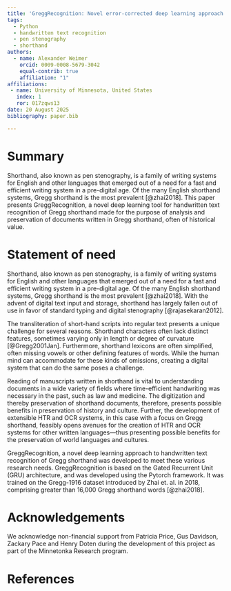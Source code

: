 ```yaml
---
title: 'GreggRecognition: Novel error-corrected deep learning approach to handwritten text recognition of Gregg shorthand'
tags:
  - Python
  - handwritten text recognition
  - pen stenography
  - shorthand
authors:
  - name: Alexander Weimer
    orcid: 0009-0008-5679-3042
    equal-contrib: true
    affiliation: "1"
affiliations:
 - name: University of Minnesota, United States
   index: 1
   ror: 017zqws13
date: 20 August 2025
bibliography: paper.bib

---
```


# Summary

Shorthand, also known as pen stenography, is a family of writing systems for English and
other languages that emerged out of a need for a fast and efficient writing system in a pre-digital age. Of the many English shorthand systems, Gregg shorthand is the most prevalent
[@zhai2018]. This paper presents GreggRecognition, a novel deep learning tool for handwritten text recognition of Gregg shorthand made for the purpose of analysis and preservation of documents written in Gregg shorthand, often of historical value. 

# Statement of need

Shorthand, also known as pen stenography, is a family of writing systems for English and other languages
that emerged out of a need for a fast and efficient
writing system in a pre-digital age.
Of the many English shorthand systems, Gregg
shorthand is the most
prevalent [@zhai2018]. With the advent of
digital text input and storage, shorthand has largely
fallen out of use in favor of standard typing and digital stenography [@rajasekaran2012].

The transliteration of short-hand scripts into regular text presents a unique challenge for several reasons. Shorthand characters
often lack distinct features, sometimes varying only
in length or degree of curvature [@Gregg2001Jan]. Furthermore, shorthand lexicons are often simplified, often missing vowels or other defining features of words. While the human mind can accommodate for these kinds of omissions, creating a digital system that can do the same poses a challenge.

Reading of manuscripts written in shorthand is
vital to understanding documents in a wide variety
of fields where time-efficient handwriting was necessary in the past, such as law and medicine. The
digitization and thereby preservation of shorthand
documents, therefore, presents possible benefits in
preservation of history and culture. Further, the development of extensible HTR and OCR systems, in
this case with a focus on Gregg shorthand, feasibly
opens avenues for the creation of HTR and OCR
systems for other written languages—thus presenting
possible benefits for the preservation of world languages and cultures.

GreggRecognition, a novel deep learning approach to handwritten text recognition of Gregg shorthand was developed to meet these various research needs. GreggRecognition is based on the Gated Recurrent Unit (GRU) architecture, and was developed using the Pytorch framework. It was trained on the Gregg-1916 dataset introduced by Zhai et. al. in 2018, comprising greater than 16,000 Gregg shorthand words [@zhai2018].

# Acknowledgements

We acknowledge non-financial support from Patricia Price, Gus Davidson, Zackary Pace and Henry Doten during the development of this project as part of the Minnetonka Research program.

# References
